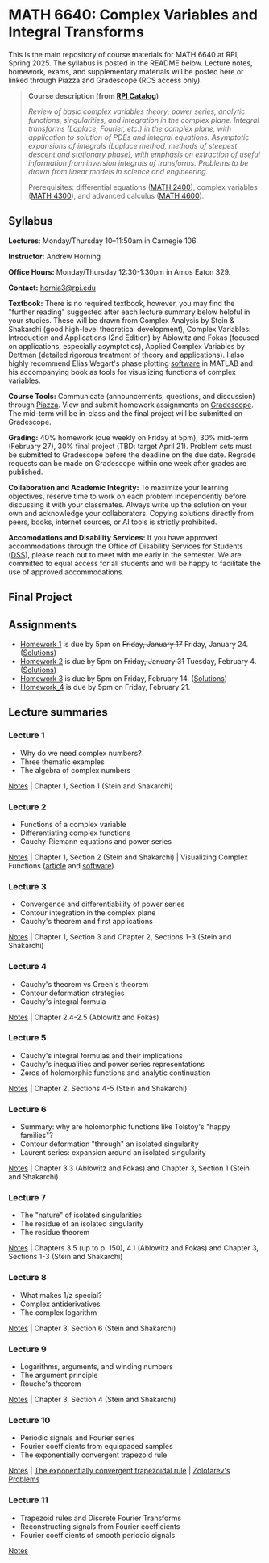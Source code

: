 # MATH 6640: Complex Variables and Integral Transforms

This is the main repository of course materials for MATH 6640 at RPI, Spring 2025. The syllabus is posted in the README below. Lecture notes, homework, exams, and supplementary materials will be posted here or linked through Piazza and Gradescope (RCS access only).

> **Course description (from [RPI Catalog](https://catalog.rpi.edu/preview_course_nopop.php?catoid=9&coid=15485))**
>
> _Review of basic complex variables theory; power series, analytic functions, singularities, and integration in the complex plane. Integral transforms (Laplace, Fourier, etc.) in the complex plane, with application to solution of PDEs and integral equations. Asymptotic expansions of integrals (Laplace method, methods of steepest descent and stationary phase), with emphasis on extraction of useful information from inversion integrals of transforms. Problems to be drawn from linear models in science and engineering._
>
> Prerequisites: differential equations ([MATH 2400](https://catalog.rpi.edu/preview_course_nopop.php?catoid=10&coid=17197)), complex variables ([MATH 4300](https://catalog.rpi.edu/preview_course_nopop.php?catoid=5&coid=8106)), and advanced calculus ([MATH 4600](https://catalog.rpi.edu/preview_course_nopop.php?catoid=24&coid=52217)).


## Syllabus

**Lectures**: Monday/Thursday 10–11:50am in Carnegie 106.

**Instructor**: Andrew Horning

**Office Hours:** Monday/Thursday 12:30-1:30pm in Amos Eaton 329.

**Contact:** hornia3@rpi.edu

**Textbook:** There is no required textbook, however, you may find the "further reading" suggested after each lecture summary below helpful in your studies. These will be drawn from Complex Analysis by Stein & Shakarchi (good high-level theoretical development), Complex Variables: Introduction and Applications (2nd Edition) by Ablowitz and Fokas (focused on applications, especially asymptotics), Applied Complex Variables by Dettman (detailed rigorous treatment of theory and applications). I also highly recommend Elias Wegart's phase plotting [software](https://www.mathworks.com/matlabcentral/fileexchange/44375-phase-plots-of-complex-functions) in MATLAB and his accompanying book as tools for visualizing functions of complex variables.

**Course Tools:** Communicate (announcements, questions, and discussion) through [Piazza](https://piazza.com/). View and submit homework assignments on [Gradescope](https://www.gradescope.com/). The mid-term will be in-class and the final project will be submitted on Gradescope.

**Grading:** 40% homework (due weekly on Friday at 5pm), 30% mid-term (February 27), 30% final project (TBD: target April 21). Problem sets must be submitted to Gradescope before the deadline on the due date. Regrade requests can be made on Gradescope within one week after grades are published.

**Collaboration and Academic Integrity:** To maximize your learning objectives, reserve time to work on each problem independently before discussing it with your classmates. Always write up the solution on your own and acknowledge your collaborators. Copying solutions directly from peers, books, internet sources, or AI tools is strictly prohibited.

**Accomodations and Disability Services:** If you have approved accommodations through the Office of Disability Services for Students ([DSS](https://studenthealth.rpi.edu/list-services/disability-student-services)), please reach out to meet with me early in the semester. We are committed to equal access for all students and will be happy to facilitate the use of approved accommodations.



## Final Project



## Assignments

- [Homework 1](https://www.gradescope.com/) is due by 5pm on ~~Friday, January 17~~ Friday, January 24. ([Solutions](https://piazza.com/class/m5lfztaq95l2tl/post/16))
- [Homework 2](https://www.gradescope.com/) is due by 5pm on ~~Friday, January 31~~ Tuesday, February 4. ([Solutions](https://piazza.com/class/m5lfztaq95l2tl/post/19))
- [Homework 3](https://www.gradescope.com/) is due by 5pm on Friday, February 14. ([Solutions](https://piazza.com/class/m5lfztaq95l2tl/post/21))
- [Homework_4](https://www.gradescope.com/) is due by 5pm on Friday, February 21.


## Lecture summaries

### Lecture 1

- Why do we need complex numbers?
- Three thematic examples
- The algebra of complex numbers

[Notes](notes/lecture_01.pdf) | Chapter 1, Section 1 (Stein and Shakarchi)

### Lecture 2

- Functions of a complex variable
- Differentiating complex functions
- Cauchy-Riemann equations and power series

[Notes](notes/lecture_02.pdf) | Chapter 1, Section 2 (Stein and Shakarchi) | Visualizing Complex Functions ([article](https://arxiv.org/abs/1007.2295) and [software](https://www.mathworks.com/matlabcentral/fileexchange/44375-phase-plots-of-complex-functions))

### Lecture 3

- Convergence and differentiability of power series
- Contour integration in the complex plane
- Cauchy's theorem and first applications

[Notes](notes/lecture_03.pdf) | Chapter 1, Section 3 and Chapter 2, Sections 1-3 (Stein and Shakarchi)

### Lecture 4

- Cauchy's theorem vs Green's theorem
- Contour deformation strategies
- Cauchy's integral formula

[Notes](notes/lecture_04.pdf) | Chapter 2.4-2.5 (Ablowitz and Fokas)

### Lecture 5

- Cauchy's integral formulas and their implications
- Cauchy's inequalities and power series representations
- Zeros of holomorphic functions and analytic continuation

[Notes](notes/lecture_05.pdf) | Chapter 2, Sections 4-5 (Stein and Shakarchi)

### Lecture 6

- Summary: why are holomorphic functions like Tolstoy's "happy families"?
- Contour deformation "through" an isolated singularity
- Laurent series: expansion around an isolated singularity

[Notes](notes/lecture_06.pdf) | Chapter 3.3 (Ablowitz and Fokas) and Chapter 3, Section 1 (Stein and Shakarchi).

### Lecture 7

- The "nature" of isolated singularities
- The residue of an isolated singularity
- The residue theorem

[Notes](notes/lecture_07.pdf) | Chapters 3.5 (up to p. 150), 4.1 (Ablowitz and Fokas) and Chapter 3, Sections 1-3 (Stein and Shakarchi)

### Lecture 8

- What makes 1/z special?
- Complex antiderivatives
- The complex logarithm

[Notes](notes/lecture_08.pdf) | Chapter 3, Section 6 (Stein and Shakarchi)

### Lecture 9

- Logarithms, arguments, and winding numbers
- The argument principle
- Rouche's theorem

[Notes](notes/lecture_09.pdf) | Chapter 3, Section 4 (Stein and Shakarchi)

### Lecture 10

- Periodic signals and Fourier series
- Fourier coefficients from equispaced samples
- The exponentially convergent trapezoid rule

[Notes](notes/lecture_10.pdf) | [The exponentially convergent trapezoidal rule](https://epubs.siam.org/doi/10.1137/130932132) | [Zolotarev's Problems](http://guettel.com/rktoolbox/examples/html/example_zolotarev.html)

### Lecture 11

- Trapezoid rules and Discrete Fourier Transforms
- Reconstructing signals from Fourier coefficients
- Fourier coefficients of smooth periodic signals

[Notes](notes/lecture_11.pdf)
